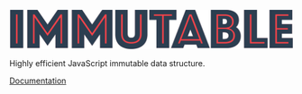 <p align="center">
  <img alt="immutable-js logo" src="https://raw.githubusercontent.com/immutable-js/.github/refs/heads/main/profile/logo.svg" />
</p>

Highly efficient JavaScript immutable data structure.

[Documentation](https://immutable-js.com/)

